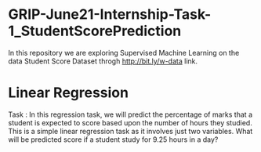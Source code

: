 # GRIP-June21-Internship-Task-1_StudentScorePrediction

 In this repository we are exploring Supervised Machine Learning on the data Student Score Dataset throgh http://bit.ly/w-data link.

# Linear Regression

Task : In this regression task, we will predict the percentage of marks that a student is expected to score based upon the number of hours they studied. This is a simple linear regression task as it involves just two variables. What will be predicted score if a student study for 9.25 hours in a day?
